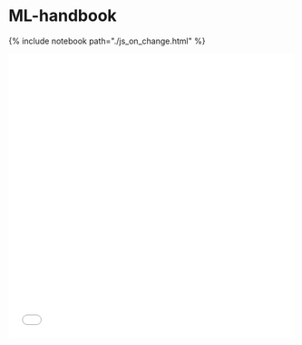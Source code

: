 # ML-handbook

{% include notebook path="./js_on_change.html" %}

<iframe src="./js_on_change.html"
    sandbox="allow-same-origin allow-scripts"
    width="100%"
    height="500"
    scrolling="no"
    seamless="seamless"
    frameborder="0">
</iframe>